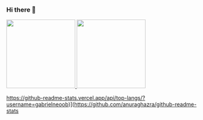 ### Hi there 👋
<div>
  <a href="https://beacons.ai/gabrielneoob">
  <img height="180em" src="https://github-readme-stats.vercel.app/api?username=gabrielneoob">
  <img height="180em" src="https://github-readme-stats.vercel.app/api/top-langs/?username=gabrielneoob">
</div>
  
  
  https://github-readme-stats.vercel.app/api/top-langs/?username=gabrielneoob)](https://github.com/anuraghazra/github-readme-stats
<!--
**gabrielneoob/gabrielneoob** is a ✨ _special_ ✨ repository because its `README.md` (this file) appears on your GitHub profile.

Here are some ideas to get you started:

- 🔭 I’m currently working on ...
- 🌱 I’m currently learning ...
- 👯 I’m looking to collaborate on ...
- 🤔 I’m looking for help with ...
- 💬 Ask me about ...
- 📫 How to reach me: ...
- 😄 Pronouns: ...
- ⚡ Fun fact: ...
-->
